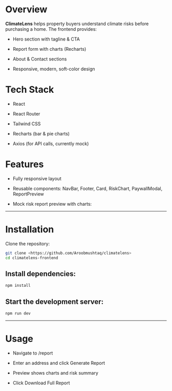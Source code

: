 # Overview

**ClimateLens** helps property buyers understand climate risks before purchasing a home. The frontend provides:

- Hero section with tagline & CTA

- Report form with charts (Recharts)

- About & Contact sections

- Responsive, modern, soft-color design


# Tech Stack

- React

- React Router

- Tailwind CSS

- Recharts (bar & pie charts)

- Axios (for API calls, currently mock)

# Features

- Fully responsive layout

- Reusable components: NavBar, Footer, Card, RiskChart, PaywallModal, ReportPreview

- Mock risk report preview with charts:

---

# Installation

Clone the repository:
```bash
git clone <https://github.com/Aroobmushtaq/climatelens>
cd climatelens-frontend
```

## Install dependencies:

```bash
npm install
```

## Start the development server:
```bash
npm run dev
```
---

# Usage

- Navigate to /report

- Enter an address and click Generate Report

- Preview shows charts and risk summary

- Click Download Full Report 


